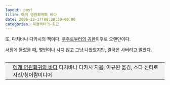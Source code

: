```yaml
---
layout: post
title: 에게 영원회귀의 바다
date: 2006-12-17T08:28:30+00:00
categories: 북컬렉터의-최근
---
```

또, 다치바나 다카시의 책이다. <a href="http://jinto.pe.kr/102">우주로부터의 귀환</a>이후로 오랜만이다.

서점에 들렀을 때, 몇번이나 사지 않고 그냥 나왔었지만, 결국은 사버리고 말았다.
<table align="right" bgcolor="#f1f1f1">
<tbody>
<tr>
<td><a href="http://www.aladdin.co.kr/shop/wproduct.aspx?ISBN=898972290X&amp;ttbkey=ttbjinto1216001&amp;copyPaper=1"><img alt="" src="http://image.aladdin.co.kr/coveretc/book/coveroff/898972290x_1.jpg" border="0" /></a></td>
<td style="vertical-align: top;" align="left"><a class="aladdin_title" href="http://www.aladdin.co.kr/shop/wproduct.aspx?ISBN=898972290X&amp;ttbkey=ttbjinto1216001&amp;copyPaper=1">에게 영원회귀의 바다</a>
다치바나 다카시 지음,
이규원 옮김, 스다 신타로 사진/청어람미디어</td>
</tr>
</tbody>
</table>
